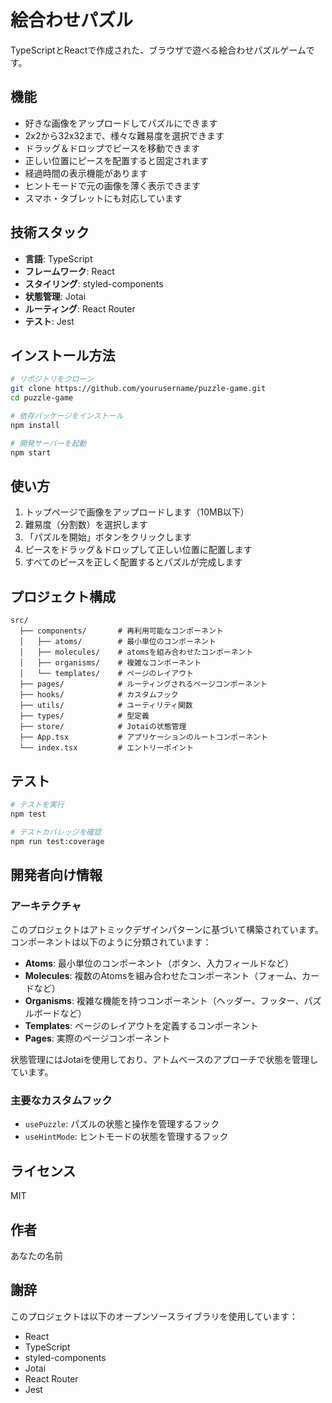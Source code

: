 # 絵合わせパズル

TypeScriptとReactで作成された、ブラウザで遊べる絵合わせパズルゲームです。

## 機能

- 好きな画像をアップロードしてパズルにできます
- 2x2から32x32まで、様々な難易度を選択できます
- ドラッグ＆ドロップでピースを移動できます
- 正しい位置にピースを配置すると固定されます
- 経過時間の表示機能があります
- ヒントモードで元の画像を薄く表示できます
- スマホ・タブレットにも対応しています

## 技術スタック

- **言語**: TypeScript
- **フレームワーク**: React
- **スタイリング**: styled-components
- **状態管理**: Jotai
- **ルーティング**: React Router
- **テスト**: Jest

## インストール方法

```bash
# リポジトリをクローン
git clone https://github.com/yourusername/puzzle-game.git
cd puzzle-game

# 依存パッケージをインストール
npm install

# 開発サーバーを起動
npm start
```

## 使い方

1. トップページで画像をアップロードします（10MB以下）
2. 難易度（分割数）を選択します
3. 「パズルを開始」ボタンをクリックします
4. ピースをドラッグ＆ドロップして正しい位置に配置します
5. すべてのピースを正しく配置するとパズルが完成します

## プロジェクト構成

``` text
src/
  ├── components/       # 再利用可能なコンポーネント
  │   ├── atoms/        # 最小単位のコンポーネント
  │   ├── molecules/    # atomsを組み合わせたコンポーネント
  │   ├── organisms/    # 複雑なコンポーネント
  │   └── templates/    # ページのレイアウト
  ├── pages/            # ルーティングされるページコンポーネント
  ├── hooks/            # カスタムフック
  ├── utils/            # ユーティリティ関数
  ├── types/            # 型定義
  ├── store/            # Jotaiの状態管理
  ├── App.tsx           # アプリケーションのルートコンポーネント
  └── index.tsx         # エントリーポイント
```

## テスト

```bash
# テストを実行
npm test

# テストカバレッジを確認
npm run test:coverage
```

## 開発者向け情報

### アーキテクチャ

このプロジェクトはアトミックデザインパターンに基づいて構築されています。コンポーネントは以下のように分類されています：

- **Atoms**: 最小単位のコンポーネント（ボタン、入力フィールドなど）
- **Molecules**: 複数のAtomsを組み合わせたコンポーネント（フォーム、カードなど）
- **Organisms**: 複雑な機能を持つコンポーネント（ヘッダー、フッター、パズルボードなど）
- **Templates**: ページのレイアウトを定義するコンポーネント
- **Pages**: 実際のページコンポーネント

状態管理にはJotaiを使用しており、アトムベースのアプローチで状態を管理しています。

### 主要なカスタムフック

- `usePuzzle`: パズルの状態と操作を管理するフック
- `useHintMode`: ヒントモードの状態を管理するフック

## ライセンス

MIT

## 作者

あなたの名前

## 謝辞

このプロジェクトは以下のオープンソースライブラリを使用しています：

- React
- TypeScript
- styled-components
- Jotai
- React Router
- Jest

